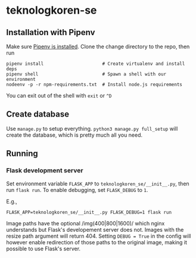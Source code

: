 # teknologkoren-se

## Installation with Pipenv
Make sure [Pipenv is installed](https://pipenv.readthedocs.io/en/latest/basics.html#installing-pipenv).
Clone the change directory to the repo, then run
```
pipenv install                      # Create virtualenv and install deps
pipenv shell                        # Spawn a shell with our environment
nodeenv -p -r npm-requirements.txt  # Install node.js requirements
```
You can exit out of the shell with `exit` or `^D`

## Create database
Use `manage.py` to setup everything. `python3 manage.py full_setup` will
create the database, which is pretty much all you need.

## Running
### Flask development server
Set environment variable `FLASK_APP` to `teknologkoren_se/__init__.py`, then run
`flask run`. To enable debugging, set `FLASK_DEBUG` to `1`.

E.g.,
```
FLASK_APP=teknologkoren_se/__init__.py FLASK_DEBUG=1 flask run
```

Image paths have the optional /img(400|800|1600)/ which nginx understands but
Flask's developement server does not. Images with the resize path argument will
return 404. Setting `DEBUG = True` in the config will however enable redirection
of those paths to the original image, making it possible to use Flask's server.
